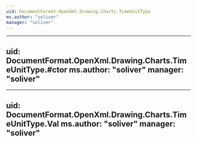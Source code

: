 ```yaml
---
uid: DocumentFormat.OpenXml.Drawing.Charts.TimeUnitType
ms.author: "soliver"
manager: "soliver"
---
```


---
uid: DocumentFormat.OpenXml.Drawing.Charts.TimeUnitType.#ctor
ms.author: "soliver"
manager: "soliver"
---

---
uid: DocumentFormat.OpenXml.Drawing.Charts.TimeUnitType.Val
ms.author: "soliver"
manager: "soliver"
---
